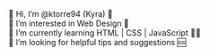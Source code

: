 
<div>
👋 Hi, I’m @ktorre94 (Kyra) 🖤 <br />
👀 I’m interested in Web Design 🎨 <br />
🌱 I’m currently learning HTML | CSS | JavaScript 👩‍💻 <br />
💞️ I’m looking for helpful tips and suggestions 🆘 <br />
</div>


<!---
ktorre94/ktorre94 is a ✨ special ✨ repository because its `README.md` (this file) appears on your GitHub profile.
You can click the Preview link to take a look at your changes.
--->
